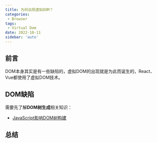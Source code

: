 ```yaml
---
title: 为何出现虚拟DOM？
categories:
 - Browser
tags:
 - Virtual Dom
date: 2022-10-11
sidebar: 'auto'
---
```


## 前言
DOM本身其实是有一些缺陷的，虚拟DOM的出现就是为此而诞生的，React、Vue都使用了虚拟DOM技术。

## DOM缺陷
需要先了解**DOM树生成**相关知识：
* [JavaScript影响DOM树构建](./render-process-js-dom-tree.md)

## 总结




